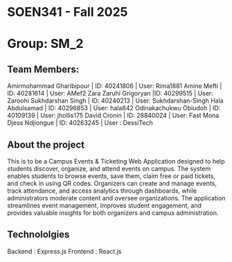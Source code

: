 # SOEN341 - Fall 2025
# Group: SM_2
## Team Members:
Amirmohammad Gharibipour | ID: 40241806 | User: Rima1881
Amine Mefti | ID: 40281614 | User: AMef2
Zara Zaruhi Grigoryan |ID: 40299515 | User: Zaroohi
Sukhdarshan Singh | ID: 40240213 | User: Sukhdarshan-Singh
Hala Abdulsamad | ID: 40296853 | User: hala842
Odinakachukwu Obiudoh | ID: 40109139 | User: jhollis175
David Cronin | ID: 28840024 | User: Fast Mona
Djess Ndjiongue | ID: 40263245 | User : DessiTech


## About the project
This is to be a Campus Events & Ticketing Web Application designed to help students discover, organize, and attend events on campus. The system enables students to browse events, save them, claim free or paid tickets, and check in using QR codes. Organizers can create and manage events, track attendance, and access analytics through dashboards, while administrators moderate content and oversee organizations. The application streamlines event management, improves student engagement, and provides valuable insights for both organizers and campus administration.


## Technololgies
Backend : Express.js
Frontend : React.js

